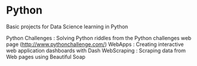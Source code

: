 # Python
Basic projects for Data Science learning in Python

Python Challenges : Solving Python riddles from the Python challenges web page (http://www.pythonchallenge.com/)
WebApps : Creating interactive web application dashboards with Dash
WebScraping : Scraping data from Web pages using Beautiful Soap
